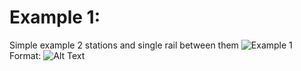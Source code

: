 # Example 1:
Simple example 2 stations and single rail between them
![Example 1](\images\esempio1.png)
Format: ![Alt Text](url)
